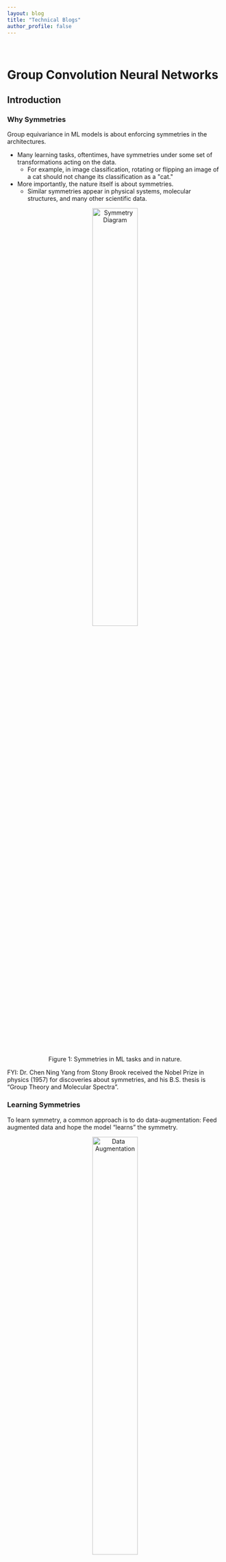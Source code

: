```yaml
---
layout: blog
title: "Technical Blogs"
author_profile: false
---
```

<div style="height: 20px;"></div>

# Group Convolution Neural Networks

## Introduction

### Why Symmetries
Group equivariance in ML models is about enforcing symmetries in the architectures.
- Many learning tasks, oftentimes, have symmetries under some set of transformations acting on the data.
	- For example, in image classification, rotating or flipping an image of a cat should not change its classification as a "cat."
- More importantly, the nature itself is about symmetries.
	- Similar symmetries appear in physical systems, molecular structures, and many other scientific data.
	
<figure style="text-align: center;">
  <img 
    alt="Symmetry Diagram"     src="https://raw.githubusercontent.com/wenhangao21/wenhangao21.github.io/refs/heads/main/blogs/files/1_gconv/symmetry.png" 
    style="width: 50%; display: block; margin: 0 auto;" 
  />
  <br />
  <figcaption style="margin-top: 10px; text-align: center;">
    Figure 1: Symmetries in ML tasks and in nature.
  </figcaption>
</figure>

FYI: Dr. Chen Ning Yang from Stony Brook received the Nobel Prize in physics (1957) for discoveries about symmetries, and his B.S. thesis is “Group Theory and Molecular Spectra”.

### Learning Symmetries
To learn symmetry, a common approach is to do data-augmentation: Feed augmented data and hope the model “learns” the symmetry.

<figure style="text-align: center;">
  <img 
    alt="Data Augmentation"  src="https://raw.githubusercontent.com/wenhangao21/wenhangao21.github.io/refs/heads/main/blogs/files/1_gconv/data_augmentation.png" 
    style="width: 50%; display: block; margin: 0 auto;" 
  />
  <figcaption style="display: block; margin-top: 10px; text-align: center;">
    Figure 2: Data augmentation to learn symmetries.
  </figcaption>
</figure>

<span style="color: red;">Issues:</span>
- <span style="color: red;">No guarantee</span> of having symmetries in the model
- <span style="color: red;">Wasting valuable net capacity</span> on learning symmetries from data
- <span style="color: red;">Redundancy</span> in learned feature representation

<span style="color: green;">Solution:</span>
- Building symmetries into the model by design! 


